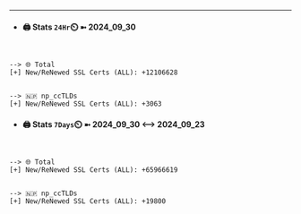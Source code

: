 

---
- #### 🖨️ **Stats** `24Hr`⏲️ ➼ 2024_09_30
```console


--> 🌐 Total
[+] New/ReNewed SSL Certs (ALL): +12106628


--> 🇳🇵 np_ccTLDs
[+] New/ReNewed SSL Certs (ALL): +3063

```

- #### 🖨️ **Stats** `7Days`⏲️ ➼ 2024_09_30 <--> 2024_09_23
```console


--> 🌐 Total
[+] New/ReNewed SSL Certs (ALL): +65966619


--> 🇳🇵 np_ccTLDs
[+] New/ReNewed SSL Certs (ALL): +19800

```

